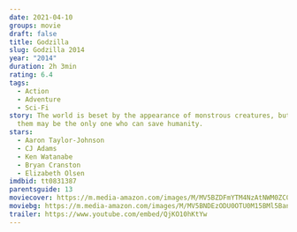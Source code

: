 ```yaml
---
date: 2021-04-10
groups: movie
draft: false
title: Godzilla
slug: Godzilla 2014
year: "2014"
duration: 2h 3min
rating: 6.4
tags:
  - Action
  - Adventure
  - Sci-Fi
story: The world is beset by the appearance of monstrous creatures, but one of
  them may be the only one who can save humanity.
stars:
  - Aaron Taylor-Johnson
  - CJ Adams
  - Ken Watanabe
  - Bryan Cranston
  - Elizabeth Olsen
imdbid: tt0831387
parentsguide: 13
moviecover: https://m.media-amazon.com/images/M/MV5BZDFmYTM4NzAtNWM0ZC00MGJlLWEyYzQtYzA3ZTFiNzc1YjllXkEyXkFqcGdeQXVyMTA4NjE0NjEy._V1_FMjpg_UX1000_.jpg
moviebg: https://m.media-amazon.com/images/M/MV5BNDEzODU0OTU0M15BMl5BanBnXkFtZTgwOTk5NTI3MTE@._V1_FMjpg_UX1024_.jpg
trailer: https://www.youtube.com/embed/QjKO10hKtYw
---
```

